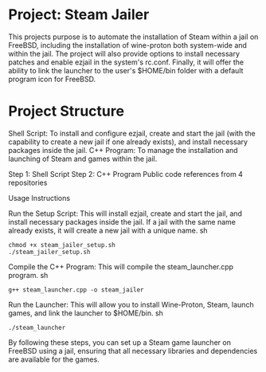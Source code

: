 # Project: Steam Jailer

This projects purpose is to automate the installation of Steam within a jail on FreeBSD, including the installation of wine-proton both system-wide and within the jail. The project will also provide options to install necessary patches and enable ezjail in the system's rc.conf. Finally, it will offer the ability to link the launcher to the user's $HOME/bin folder with a default program icon for FreeBSD.
# Project Structure

Shell Script: To install and configure ezjail, create and start the jail (with the capability to create a new jail if one already exists), and install necessary packages inside the jail.
C++ Program: To manage the installation and launching of Steam and games within the jail.

Step 1: Shell Script
Step 2: C++ Program
Public code references from 4 repositories

Usage Instructions

Run the Setup Script: This will install ezjail, create and start the jail, and install necessary packages inside the jail. If a jail with the same name already exists, it will create a new jail with a unique name.
    sh

    chmod +x steam_jailer_setup.sh
    ./steam_jailer_setup.sh

Compile the C++ Program: This will compile the steam_launcher.cpp program.
sh

    g++ steam_launcher.cpp -o steam_jailer

Run the Launcher: This will allow you to install Wine-Proton, Steam, launch games, and link the launcher to $HOME/bin.
sh

    ./steam_launcher

By following these steps, you can set up a Steam game launcher on FreeBSD using a jail, ensuring that all necessary libraries and dependencies are available for the games.
